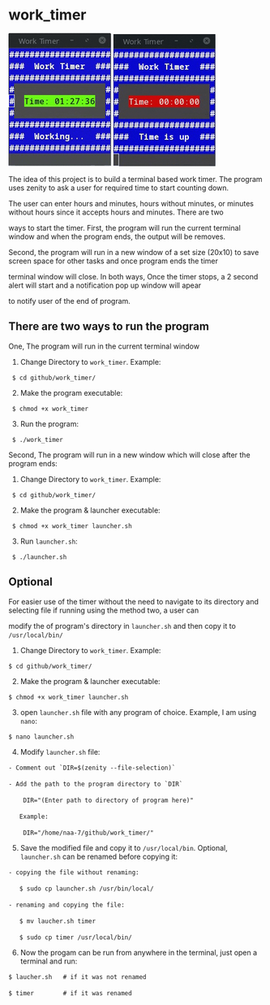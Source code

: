 # work_timer

![work_timer1](https://github.com/naa-7/bash_projects/blob/main/work_timer/timer_1.gif)
![work_timer2](https://github.com/naa-7/bash_projects/blob/main/work_timer/timer_2.gif)

The idea of this project is to build a terminal based work timer. The program uses zenity to ask a user for required time to start counting down. 

The user can enter hours and minutes, hours without minutes, or minutes without hours since it accepts hours and minutes. There are two 

ways to start the timer. First, the program will run the current terminal window and when the program ends, the output will be removes. 

Second, the program will run in a new window of a set size (20x10) to save screen space for other tasks and once program ends the timer 

terminal window will close. In both ways, Once the timer stops, a 2 second alert will start and a notification pop up window will apear 

to notify user of the end of program.


## There are two ways to run the program

 One, The program will run in the current terminal window

   1) Change Directory to `work_timer`. Example:

     $ cd github/work_timer/

   2) Make the program executable:
    
     $ chmod +x work_timer

   3) Run the program:
 
     $ ./work_timer 


Second, The program will run in a new window which will close after the program ends:
   
   1) Change Directory to `work_timer`. Example:

     $ cd github/work_timer/

   2) Make the program & launcher executable:

     $ chmod +x work_timer launcher.sh

   3) Run `launcher.sh`:

     $ ./launcher.sh 


## Optional

 For easier use of the timer without the need to navigate to its directory and selecting file if running using the method two, a user can

 modify the of program's directory in `launcher.sh` and then copy it to `/usr/local/bin/`

  1) Change Directory to `work_timer`. Example:

    $ cd github/work_timer/

  2) Make the program & launcher executable:

    $ chmod +x work_timer launcher.sh

  3) open `launcher.sh` file with any program of choice. Example, I am using `nano`:
     
    $ nano launcher.sh

  4) Modify `launcher.sh` file:

    - Comment out `DIR=$(zenity --file-selection)`
     
    - Add the path to the program directory to `DIR`
     
        DIR="(Enter path to directory of program here)"

       Example:
       
        DIR="/home/naa-7/github/work_timer/"

  5) Save the modified file and copy it to `/usr/local/bin`. Optional, `launcher.sh` can be renamed before copying it:

    - copying the file without renaming:
	
       $ sudo cp launcher.sh /usr/bin/local/

    - renaming and copying the file:

       $ mv laucher.sh timer

       $ sudo cp timer /usr/local/bin/

  6) Now the progam can be run from anywhere in the terminal, just open a terminal and run:

    $ laucher.sh   # if it was not renamed

    $ timer        # if it was renamed

    
